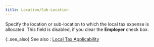 ```yaml
---
title: Location/Sub-Location
---
```



Specify the location or sub-location to which the local tax expense  is allocated. This field is disabled, if you clear the **Employer**  check box.


{:.see_also}
See also
: [Local  Tax Applicability](JavaScript:RelatedTopics1.Click())
